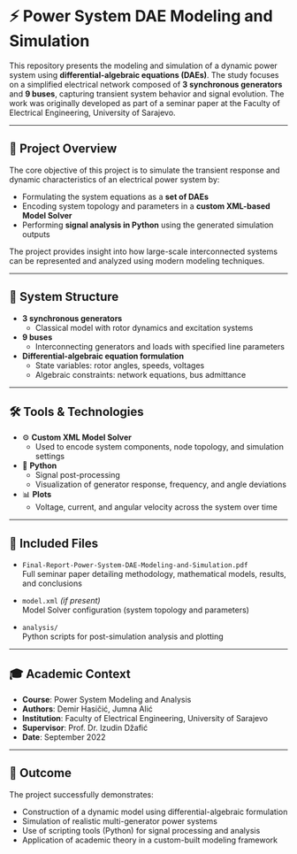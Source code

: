 # ⚡ Power System DAE Modeling and Simulation

This repository presents the modeling and simulation of a dynamic power system using **differential-algebraic equations (DAEs)**. The study focuses on a simplified electrical network composed of **3 synchronous generators** and **9 buses**, capturing transient system behavior and signal evolution. The work was originally developed as part of a seminar paper at the Faculty of Electrical Engineering, University of Sarajevo.

---

## 🧠 Project Overview

The core objective of this project is to simulate the transient response and dynamic characteristics of an electrical power system by:

- Formulating the system equations as a **set of DAEs**
- Encoding system topology and parameters in a **custom XML-based Model Solver**
- Performing **signal analysis in Python** using the generated simulation outputs

The project provides insight into how large-scale interconnected systems can be represented and analyzed using modern modeling techniques.

---

## 🧩 System Structure

- **3 synchronous generators**
  - Classical model with rotor dynamics and excitation systems
- **9 buses**
  - Interconnecting generators and loads with specified line parameters
- **Differential-algebraic equation formulation**
  - State variables: rotor angles, speeds, voltages
  - Algebraic constraints: network equations, bus admittance

---

## 🛠 Tools & Technologies

- ⚙️ **Custom XML Model Solver**
  - Used to encode system components, node topology, and simulation settings
- 🐍 **Python**
  - Signal post-processing
  - Visualization of generator response, frequency, and angle deviations
- 📊 **Plots**
  - Voltage, current, and angular velocity across the system over time

---

## 📄 Included Files

- `Final-Report-Power-System-DAE-Modeling-and-Simulation.pdf`  
  Full seminar paper detailing methodology, mathematical models, results, and conclusions

- `model.xml` *(if present)*  
  Model Solver configuration (system topology and parameters)

- `analysis/`  
  Python scripts for post-simulation analysis and plotting

---

## 🎓 Academic Context

- **Course**: Power System Modeling and Analysis  
- **Authors**: Demir Hasičić, Jumna Alić
- **Institution**: Faculty of Electrical Engineering, University of Sarajevo  
- **Supervisor**: Prof. Dr. Izudin Džafić 
- **Date**: September 2022

---

## 📌 Outcome

The project successfully demonstrates:

- Construction of a dynamic model using differential-algebraic formulation
- Simulation of realistic multi-generator power systems
- Use of scripting tools (Python) for signal processing and analysis
- Application of academic theory in a custom-built modeling framework
